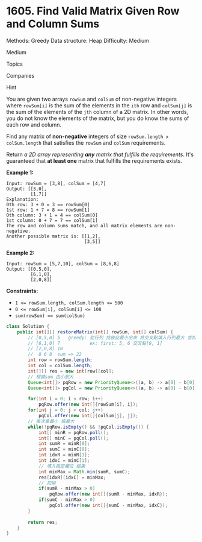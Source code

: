 # 1605. Find Valid Matrix Given Row and Column Sums

Methods: Greedy
Data structure: Heap
Difficulty: Medium

Medium

Topics

Companies

Hint

You are given two arrays `rowSum` and `colSum` of non-negative integers where `rowSum[i]` is the sum of the elements in the `ith` row and `colSum[j]` is the sum of the elements of the `jth` column of a 2D matrix. In other words, you do not know the elements of the matrix, but you do know the sums of each row and column.

Find any matrix of **non-negative** integers of size `rowSum.length x colSum.length` that satisfies the `rowSum` and `colSum` requirements.

Return *a 2D array representing **any** matrix that fulfills the requirements*. It's guaranteed that **at least one** matrix that fulfills the requirements exists.

**Example 1:**

```
Input: rowSum = [3,8], colSum = [4,7]
Output: [[3,0],
         [1,7]]
Explanation:
0th row: 3 + 0 = 3 == rowSum[0]
1st row: 1 + 7 = 8 == rowSum[1]
0th column: 3 + 1 = 4 == colSum[0]
1st column: 0 + 7 = 7 == colSum[1]
The row and column sums match, and all matrix elements are non-negative.
Another possible matrix is: [[1,2],
                             [3,5]]

```

**Example 2:**

```
Input: rowSum = [5,7,10], colSum = [8,6,8]
Output: [[0,5,0],
         [6,1,0],
         [2,0,8]]

```

**Constraints:**

- `1 <= rowSum.length, colSum.length <= 500`
- `0 <= rowSum[i], colSum[i] <= 108`
- `sum(rowSum) == sum(colSum)`

```java
class Solution {
    public int[][] restoreMatrix(int[] rowSum, int[] colSum) {
        // [0,5,0] 5   greedy: 從行列 找彼此最小出來 將交叉點填入行列最大 並扣除
        // [6,1,0] 7           ex: first: 5, 6 交叉點[0, 1]
        // [2,0,8] 10
        //  8 6 8  sum => 22
        int row = rowSum.length;
        int col = colSum.length;
        int[][] res = new int[row][col];
        // 根據sum 由小到大
        Queue<int[]> pqRow = new PriorityQueue<>((a, b) -> a[0] - b[0]);
        Queue<int[]> pqCol = new PriorityQueue<>((a, b) -> a[0] - b[0]);

        for(int i = 0; i < row; i++) 
            pqRow.offer(new int[]{rowSum[i], i});
        for(int j = 0; j < col; j++) 
            pqCol.offer(new int[]{colSum[j], j});
        // 每次拿最小 填最大
        while(!pqRow.isEmpty() && !pqCol.isEmpty()) {
            int[] minR = pqRow.poll();
            int[] minC = pqCol.poll();
            int sumR = minR[0];
            int sumC = minC[0];
            int idxR = minR[1];
            int idxC = minC[1];
            // 填入指定欄位 結果
            int minMax = Math.min(sumR, sumC);
            res[idxR][idxC] = minMax;
            // 扣掉
            if(sumR - minMax > 0) 
                pqRow.offer(new int[]{sumR - minMax, idxR});
            if(sumC - minMax > 0) 
                pqCol.offer(new int[]{sumC - minMax, idxC});
        }
        
        return res;
    }
}
```